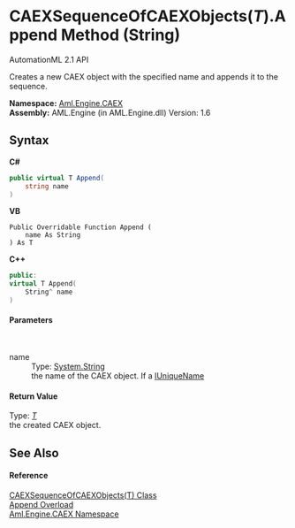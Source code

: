 # CAEXSequenceOfCAEXObjects(*T*).Append Method (String)
AutomationML 2.1 API 

Creates a new CAEX object with the specified name and appends it to the sequence.

**Namespace:**&nbsp;<a href="N_Aml_Engine_CAEX">Aml.Engine.CAEX</a><br />**Assembly:**&nbsp;AML.Engine (in AML.Engine.dll) Version: 1.6

## Syntax

**C#**<br />
``` C#
public virtual T Append(
	string name
)
```

**VB**<br />
``` VB
Public Overridable Function Append ( 
	name As String
) As T
```

**C++**<br />
``` C++
public:
virtual T Append(
	String^ name
)
```


#### Parameters
&nbsp;<dl><dt>name</dt><dd>Type: <a href="https://docs.microsoft.com/dotnet/api/system.string" target="_parent" rel="noopener noreferrer">System.String</a><br />the name of the CAEX object. If a <a href="T_Aml_Engine_Services_Interfaces_IUniqueName">IUniqueName</a></dd></dl>

#### Return Value
Type: <a href="T_Aml_Engine_CAEX_CAEXSequenceOfCAEXObjects_1">*T*</a><br />the created CAEX object.

## See Also


#### Reference
<a href="T_Aml_Engine_CAEX_CAEXSequenceOfCAEXObjects_1">CAEXSequenceOfCAEXObjects(T) Class</a><br /><a href="Overload_Aml_Engine_CAEX_CAEXSequenceOfCAEXObjects_1_Append">Append Overload</a><br /><a href="N_Aml_Engine_CAEX">Aml.Engine.CAEX Namespace</a><br />